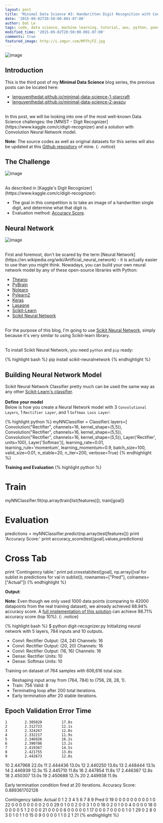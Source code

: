 ```yaml
---
layout: post
title: 'Minimal Data Science #3: Handwritten Digit Recognition with Convolutional Neural Network'
date: '2015-09-02T20:50:00.001-07:00'
author: Dat Le
tags: code, data science, machine learning, tutorial, aws, python, pandas, scikit learn, kaggle
modified_time: '2015-09-02T20:50:00.001-07:00'
comments: true
featured_image: http://i.imgur.com/MFFhjFZ.jpg
---
```


![image](http://i.imgur.com/MFFhjFZ.jpg)

## Introduction
This is the third post of my **Minimal Data Science** blog series, the previous posts can be located here:

- [lenguyenthedat.github.io/minimal-data-science-1-starcraft](https://lenguyenthedat.github.io/minimal-data-science-1-starcraft/)
- [lenguyenthedat.github.io/minimal-data-science-2-avazu](https://lenguyenthedat.github.io/minimal-data-science-2-avazu)

<br>
In this post, we will be looking into one of the most well-known Data Science challenges: the [MNIST - Digit Recognizer](https://www.kaggle.com/c/digit-recognizer) and a solution with Convolution Neural Network model.

**Note:** The source codes as well as original datasets for this series will also be updated at this [Github repository](https://github.com/lenguyenthedat/minimal-datascience) of mine.
{: .notice}

## The Challenge
![image](http://i.imgur.com/nmyGH4g.png)

<br>
As described in [Kaggle's Digit Recognizer](https://www.kaggle.com/c/digit-recognizer):

- The goal in this competition is to take an image of a handwritten single digit, and determine what that digit is.
- Evaluation method: [Accuracy Score](http://scikit-learn.org/stable/modules/generated/sklearn.metrics.accuracy_score.html).

## Neural Network
![image](http://i.imgur.com/Jfquh1M.png)

<br>
First and foremost, don't be scared by the term [Neural Network](https://en.wikipedia.org/wiki/Artificial_neural_network) - it is actually easier to use than you might think. Nowadays, you can build your own neural network model by any of these open-source libraries with Python:

- [Theano](http://deeplearning.net/software/theano/)
- [PyBrain](http://pybrain.org/)
- [Nolearn](https://pythonhosted.org/nolearn/)
- [Pylearn2](http://deeplearning.net/software/pylearn2/)
- [Keras](http://keras.io/)
- [Lasagne](http://lasagne.readthedocs.org/en/latest/)
- [Scikit-Learn](http://scikit-learn.org/)
- [Scikit Neural Network](http://scikit-neuralnetwork.readthedocs.org)

<br>For the purpose of this blog, I'm going to use [Scikit Neural Network](https://github.com/aigamedev/scikit-neuralnetwork), simply because it's very similar to using Scikit-learn library.

<br>To install Scikit Neural Network, you need `python` and `pip` ready:

{% highlight bash %}
pip install scikit-neuralnetwork
{% endhighlight %}

## Building Neural Network Model
Scikit Neural Network Classifier pretty much can be used the same way as any other [Scikit-Learn's classifier](http://scikit-learn.org/stable/auto_examples/plot_classifier_comparison.html).
<br>
<br>
**Define your model**
<br>
Below is how you create a Neural Network model with 3 `Convolutional Layers`, 1 `Rectifier Layer`, and 1 `Softmax Loss Layer`:

{% highlight python %}
myNNClassifier = Classifier(
                    layers=[
                        Convolution("Rectifier", channels=16, kernel_shape=(5,5)),
                        Convolution("Rectifier", channels=16, kernel_shape=(5,5)),
                        Convolution("Rectifier", channels=16, kernel_shape=(5,5)),
                        Layer('Rectifier', units=100),
                        Layer('Softmax')],
                    learning_rate=0.01,
                    learning_rule='momentum',
                    learning_momentum=0.9,
                    batch_size=100,
                    valid_size=0.01,
                    n_stable=20,
                    n_iter=200,
                    verbose=True)
{% endhighlight %}

**Training and Evaluation**
{% highlight python %}
# Train
myNNClassifier.fit(np.array(train[list(features)]), train[goal])

# Evaluation
predictions = myNNClassifier.predict(np.array(test[features]))
print 'Accuracy Score:'
print accuracy_score(test[goal].values,predictions)

# Cross Tab
print 'Contingency table:'
print pd.crosstab(test[goal],
    np.array([val for sublist in predictions for val in sublist]),
    rownames=["Pred"], colnames=["Actual"])
{% endhighlight %}

**Output**:

**Note:** 
Even though we only used 1000 data points (comparing to 42000 datapoints from the real training dataset), we already achieved 88.94% accuracy score.
A [full implementation of this solution](https://github.com/lenguyenthedat/kaggle-for-fun/tree/master/digit-recognizer) can achieve 98.71% accuracy score (top 10%).
{: .notice}

{% highlight bash %}
$ python digit-recognizer.py
Initializing neural network with 5 layers, 784 inputs and 10 outputs.
  - Convl: Rectifier  Output: (24, 24)   Channels: 16
  - Convl: Rectifier  Output: (20, 20)   Channels: 16
  - Convl: Rectifier  Output: (16, 16)   Channels: 16
  - Dense: Rectifier  Units:  10
  - Dense: Softmax    Units:  10

Training on dataset of 764 samples with 606,616 total size.
  - Reshaping input array from (764, 784) to (756, 28, 28, 1).
  - Train: 756        Valid: 8
  - Terminating loop after 200 total iterations.
  - Early termination after 20 stable iterations.

Epoch    Validation Error      Time
-----------------------------------
    1        2.305020         17.8s
    2        2.312723         12.1s
    3        2.324267         12.0s
    4        2.332217         11.9s
    5        2.346926         16.2s
    6        2.390786         13.2s
    7        2.419367         14.5s
    8        2.421755         13.0s
    9        2.442673         12.8s
   10        2.447968         22.0s
   11        2.444436         13.0s
   12        2.440250         13.6s
   13        2.448444         13.1s
   14        2.446939         12.3s
   15        2.445710         11.8s
   16        2.447854         11.8s
   17        2.446387         12.8s
   18        2.450307         13.0s
   19        2.450688         12.7s
   20        2.449938         11.9s

Early termination condition fired at 20 iterations.
Accuracy Score:
0.889361702128

Contingency table:
Actual   0   1   2   3   4   5   6   7   8   9
Pred
0       19   0   0   0   0   0   0   0   0   0
1        0  22   0   0   0   0   0   0   0   0
2        0   0  29   0   1   0   0   2   0   0
3        1   0   0  18   0   2   0   1   0   0
4        0   0   0   0  18   0   0   0   0   0
5        1   2   0   0   0  21   0   0   0   0
6        0   0   0   0   0   1  17   0   0   0
7        0   0   0   0   1   0   1  29   0   2
8        0   3   0   1   0   1   1   0  15   0
9        0   0   0   0   1   1   0   2   1  21
{% endhighlight %}
